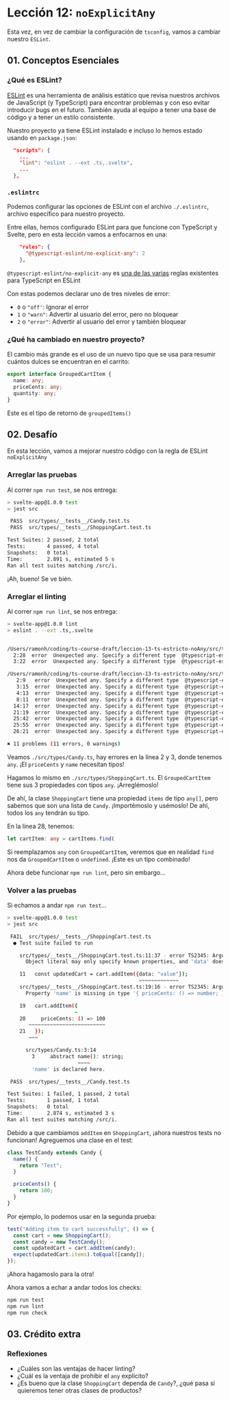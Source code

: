 # Lección 12: `noExplicitAny`

Esta vez, en vez de cambiar la configuración de `tsconfig`, vamos a cambiar nuestro `ESLint`.

## 01. Conceptos Esenciales

### ¿Qué es ESLint?

[ESLint](https://eslint.org/) es una herramienta de análisis estático que revisa nuestros archivos de JavaScript (y TypeScript) para encontrar problemas y con eso evitar introducir bugs en el futuro. También ayuda al equipo a tener una base de código y a tener un estilo consistente.

Nuestro proyecto ya tiene ESLint instalado e incluso lo hemos estado usando en `package.json`:

```json
  "scripts": {
    ...
    "lint": "eslint . --ext .ts,.svelte",
    ...
  },
```

### `.eslintrc`

Podemos configurar las opciones de ESLint con el archivo `./.eslintrc`, archivo específico para nuestro proyecto.

Entre ellas, hemos configurado ESLint para que funcione con TypeScript y Svelte, pero en esta lección vamos a enfocarnos en una:

```json
    "rules": {
      "@typescript-eslint/no-explicit-any": 2
    },
```

`@typescript-eslint/no-explicit-any` es [una de las varias](https://typescript-eslint.io/rules/) reglas existentes para TypeScript en ESLint

Con estas podemos declarar uno de tres niveles de error:

- `0` o `"off'`: Ignorar el error
- `1` o `"warn"`: Advertir al usuario del error, pero no bloquear
- `2` o `"error"`: Advertir al usuario del error y también bloquear

### ¿Qué ha cambiado en nuestro proyecto?

El cambio más grande es el uso de un nuevo tipo que se usa para resumir cuántos dulces se encuentran en el carrito:

```typescript
export interface GroupedCartItem {
  name: any;
  priceCents: any;
  quantity: any;
}
```

Este es el tipo de retorno de `groupedItems()`

## 02. Desafío

En esta lección, vamos a mejorar nuestro código con la regla de ESLint `noExplicitAny`

### Arreglar las pruebas

Al correr `npm run test`, se nos entrega:

```bash
> svelte-app@1.0.0 test
> jest src

 PASS  src/types/__tests__/Candy.test.ts
 PASS  src/types/__tests__/ShoppingCart.test.ts

Test Suites: 2 passed, 2 total
Tests:       4 passed, 4 total
Snapshots:   0 total
Time:        2.891 s, estimated 5 s
Ran all test suites matching /src/i.
```

¡Ah, bueno! Se ve bién.

### Arreglar el linting

Al correr `npm run lint`, se nos entrega:

```bash
> svelte-app@1.0.0 lint
> eslint . --ext .ts,.svelte


/Users/ramonh/coding/ts-course-draft/leccion-13-ts-estricto-noAny/src/types/Candy.ts
  2:28  error  Unexpected any. Specify a different type  @typescript-eslint/no-explicit-any
  3:22  error  Unexpected any. Specify a different type  @typescript-eslint/no-explicit-any

/Users/ramonh/coding/ts-course-draft/leccion-13-ts-estricto-noAny/src/types/ShoppingCart.ts
   2:9   error  Unexpected any. Specify a different type  @typescript-eslint/no-explicit-any
   3:15  error  Unexpected any. Specify a different type  @typescript-eslint/no-explicit-any
   4:13  error  Unexpected any. Specify a different type  @typescript-eslint/no-explicit-any
   8:11  error  Unexpected any. Specify a different type  @typescript-eslint/no-explicit-any
  14:17  error  Unexpected any. Specify a different type  @typescript-eslint/no-explicit-any
  21:19  error  Unexpected any. Specify a different type  @typescript-eslint/no-explicit-any
  25:42  error  Unexpected any. Specify a different type  @typescript-eslint/no-explicit-any
  25:55  error  Unexpected any. Specify a different type  @typescript-eslint/no-explicit-any
  26:21  error  Unexpected any. Specify a different type  @typescript-eslint/no-explicit-any

✖ 11 problems (11 errors, 0 warnings)
```

Veamos `./src/types/Candy.ts`, hay errores en la línea 2 y 3, donde tenemos `any`. ¡El `priceCents` y `name` necesitan tipos!

Hagamos lo mismo en `./src/types/ShoppingCart.ts`. El `GroupedCartItem` tiene sus 3 propiedades con tipos `any`. ¡Arreglémoslo!

De ahí, la clase `ShoppingCart` tiene una propiedad `items` de tipo `any[]`, pero sabemos que son una lista de `Candy`. ¡Importémoslo y usémoslo! De ahí, todos los `any` tendrán su tipo.

En la línea 28, tenemos:

```typescript
let cartItem: any = cartItems.find(
```

Si reemplazamos `any` con `GroupedCartItem`, veremos que en realidad `find` nos da `GroupedCartItem` o `undefined`. ¡Este es un tipo combinado!

Ahora debe funcionar `npm run lint`, pero sin embargo...

### Volver a las pruebas

Si echamos a andar `npm run test`...

```bash
> svelte-app@1.0.0 test
> jest src

 FAIL  src/types/__tests__/ShoppingCart.test.ts
  ● Test suite failed to run

    src/types/__tests__/ShoppingCart.test.ts:11:37 - error TS2345: Argument of type '{ data: string; }' is not assignable to parameter of type 'Candy'.
      Object literal may only specify known properties, and 'data' does not exist in type 'Candy'.

    11   const updatedCart = cart.addItem({data: "value"});
                                           ~~~~~~~~~~~~~
    src/types/__tests__/ShoppingCart.test.ts:19:16 - error TS2345: Argument of type '{ priceCents: () => number; }' is not assignable to parameter of type 'Candy'.
      Property 'name' is missing in type '{ priceCents: () => number; }' but required in type 'Candy'.

    19   cart.addItem({
                      ~
    20     priceCents: () => 100
       ~~~~~~~~~~~~~~~~~~~~~~~~~
    21   });
       ~~~

      src/types/Candy.ts:3:14
        3     abstract name(): string;
                       ~~~~
        'name' is declared here.

 PASS  src/types/__tests__/Candy.test.ts

Test Suites: 1 failed, 1 passed, 2 total
Tests:       1 passed, 1 total
Snapshots:   0 total
Time:        2.874 s, estimated 3 s
Ran all test suites matching /src/i.
```

Debido a que cambiamos `addItem` en `ShoppingCart`, ¡ahora nuestros tests no funcionan! Agreguemos una clase en el test:

```typescript
class TestCandy extends Candy {
  name() {
    return "Test";
  }

  priceCents() {
    return 100;
  }
}
```

Por ejemplo, lo podemos usar en la segunda prueba:

```typescript
test("Adding item to cart successfully", () => {
  const cart = new ShoppingCart();
  const candy = new TestCandy();
  const updatedCart = cart.addItem(candy);
  expect(updatedCart.items).toEqual([candy]);
});
```

¡Ahora hagamoslo para la otra!

Ahora vamos a echar a andar todos los checks:

```bash
npm run test
npm run lint
npm run check
```

## 03. Crédito extra

### Reflexiones

- ¿Cuáles son las ventajas de hacer linting?
- ¿Cuál es la ventaja de prohibir el `any` explícito?
- ¿Es bueno que la clase `ShoppingCart` dependa de `Candy`?, ¿qué pasa si quieremos tener otras clases de productos?
